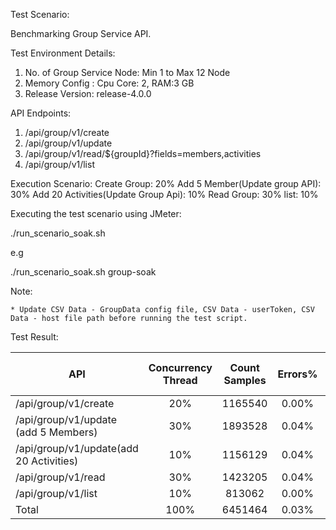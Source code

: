 Test Scenario:

Benchmarking Group Service API.

Test Environment Details:

 1. No. of Group Service Node: Min 1 to Max 12 Node
 2. Memory Config : Cpu Core: 2, RAM:3 GB
 3. Release Version: release-4.0.0

API Endpoints:
 1. /api/group/v1/create
 2. /api/group/v1/update
 3. /api/group/v1/read/${groupId}?fields=members,activities
 4. /api/group/v1/list

Execution Scenario:
Create Group: 20%
Add 5 Member(Update group API): 30%
Add 20 Activities(Update Group Api): 10%
Read Group: 30%
list: 10%

Executing the test scenario using JMeter:

./run_scenario_soak.sh <Scenario-Name>

e.g

./run_scenario_soak.sh  group-soak

Note:

    * Update CSV Data - GroupData config file, CSV Data - userToken, CSV Data - host file path before running the test script.

Test Result:

| API 	              | Concurrency Thread |    Count Samples  |   Errors% 	 | Throughput/sec  |Avg Resp Time  | 95th pct  |99th pct  |
|---------------------|:------------------:|:-----------------:|:-----------:|:---------------:|:-------------:|:---------:|:--------:|
|/api/group/v1/create | 	20% 	       |      1165540      |	  0.00%  |	   778.32	   |       232     |   	 447   |      516 |
|/api/group/v1/update (add 5 Members) |   30%              |     1893528       |       0.04% |     1263.6      |        218    |     479   |      621 |
|/api/group/v1/update(add 20 Activities) |   10%              |     1156129       |       0.04% |     772.04      |       240     |     494   |     647  |
|/api/group/v1/read   |   30%              |     1423205       |      0.04%  |     950.4       |       199     |     375   |     482  |
|/api/group/v1/list   |   10%              |     813062        |      0.00%  |     544.04      |       191     |     310   |     385  |
|    Total            |   100%             |     6451464       |      0.03%  |     4305.23     |       208     |     464   |     595  |
